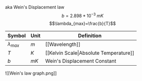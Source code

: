 aka Wein's Displacement law
$$b=2.898*10^{-3} \;mK $$
$$\lambda_{max}=\frac{b}{T}$$

| Symbol          | Unit | Definition                             |
| --------------- | ---- | -------------------------------------- |
| $\lambda_{max}$ | $m$  | [[Wavelength]]                         |
| $T$             | $K$  | [[Kelvin Scale\|Absolute Temperature]] |
| $b$             | $mK$ | Wein's Displacement Constant           |

![[Wein's law graph.png]]